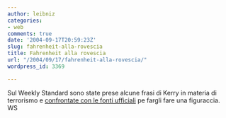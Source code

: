 ```yaml
---
author: leibniz
categories:
- web
comments: true
date: '2004-09-17T20:59:23Z'
slug: fahrenheit-alla-rovescia
title: Fahrenheit alla rovescia
url: "/2004/09/17/fahrenheit-alla-rovescia/"
wordpress_id: 3369

---
```

Sul Weekly Standard sono state prese alcune frasi di Kerry in materia di terrorismo e [confrontate con le fonti ufficiali](https://www.weeklystandard.com/Content/Public/Articles/000/000/004/631slkle.asp) pe fargli fare una figuraccia.
WS
